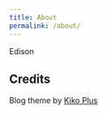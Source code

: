 ```yaml
---
title: About
permalink: /about/
---
```

Edison

## Credits

Blog theme by [Kiko Plus](https://github.com/AWEEKJ/Kiko-plus)

